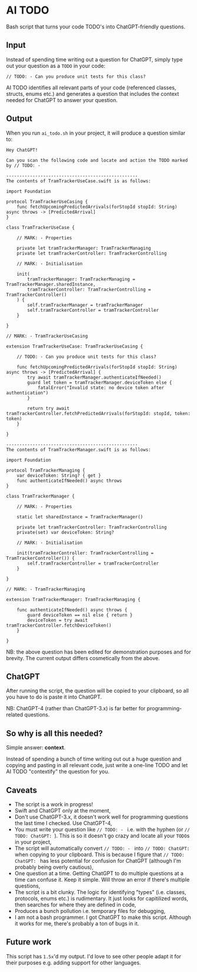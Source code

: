 # AI TODO

Bash script that turns your code TODO's into ChatGPT-friendly questions.

## Input

Instead of spending time writing out a question for ChatGPT, simply type out your question as a `TODO` in your code:

```
// TODO: - Can you produce unit tests for this class?
```

AI TODO identifies all relevant parts of your code (referenced classes, structs, enums etc.) and generates a question that includes the context needed for ChatGPT to answer your question.

## Output

When you run `ai_todo.sh` in your project, it will produce a question similar to:


```
Hey ChatGPT!

Can you scan the following code and locate and action the TODO marked by // TODO: - 

--------------------------------------------------
The contents of TramTrackerUseCase.swift is as follows:

import Foundation

protocol TramTrackerUseCasing {
    func fetchUpcomingPredictedArrivals(forStopId stopId: String) async throws -> [PredictedArrival]
}

class TramTrackerUseCase {
    
    // MARK: - Properties
    
    private let tramTrackerManager: TramTrackerManaging
    private let tramTrackerController: TramTrackerControlling
    
    // MARK: - Initialisation
    
    init(
        tramTrackerManager: TramTrackerManaging = TramTrackerManager.sharedInstance,
        tramTrackerController: TramTrackerControlling = TramTrackerController()
    ) {
        self.tramTrackerManager = tramTrackerManager
        self.tramTrackerController = tramTrackerController
    }
    
}

// MARK: - TramTrackerUseCasing

extension TramTrackerUseCase: TramTrackerUseCasing {

    // TODO: - Can you produce unit tests for this class?
    
    func fetchUpcomingPredictedArrivals(forStopId stopId: String) async throws -> [PredictedArrival] {
        try await tramTrackerManager.authenticateIfNeeded()
        guard let token = tramTrackerManager.deviceToken else {
            fatalError("Invalid state: no device token after authentication")
        }
        
        return try await tramTrackerController.fetchPredictedArrivals(forStopId: stopId, token: token)
    }
    
}

--------------------------------------------------
The contents of TramTrackerManager.swift is as follows:

import Foundation

protocol TramTrackerManaging {
    var deviceToken: String? { get }
    func authenticateIfNeeded() async throws
}

class TramTrackerManager {
    
    // MARK: - Properties
    
    static let sharedInstance = TramTrackerManager()
    
    private let tramTrackerController: TramTrackerControlling
    private(set) var deviceToken: String?
    
    // MARK: - Initialisation
    
    init(tramTrackerController: TramTrackerControlling = TramTrackerController()) {
        self.tramTrackerController = tramTrackerController
    }
    
}

// MARK: - TramTrackerManaging

extension TramTrackerManager: TramTrackerManaging {
    
    func authenticateIfNeeded() async throws {
        guard deviceToken == nil else { return }
        deviceToken = try await tramTrackerController.fetchDeviceToken()
    }
    
}

```

NB: the above question has been edited for demonstration purposes and for brevity. The current output differs cosmetically from the above.

## ChatGPT

After running the script, the question will be copied to your clipboard, so all you have to do is paste it into ChatGPT.

NB: ChatGPT-4 (rather than ChatGPT-3.x) is far better for programming-related questions.

## So why is all this needed?

Simple answer: **context**.

Instead of spending a bunch of time writing out out a huge question and copying and pasting in all relevant code, just write a one-line TODO and let AI TODO "contextify" the question for you.


## Caveats

- The script is a work in progress!
- Swift and ChatGPT only at the moment,
- Don't use ChatGPT-3.x, it doesn't work well for programming questions the last time I checked. Use ChatGPT-4,
- You must write your question like `// TODO: - ` i.e. with the hyphen (or `// TODO: ChatGPT: `). This is so it doesn't go crazy and locate all your `TODO`s in your project,
- The script will automatically convert `// TODO: - ` into `// TODO: ChatGPT: ` when copying to your clipboard. This is because I figure that `// TODO: ChatGPT: ` has less potential for confusion for ChatGPT (although I'm probably being overly cautious),
- One question at a time. Getting ChatGPT to do multiple questions at a time can confuse it. Keep it simple. Will throw an error if there's multiple questions,
- The script is a bit clunky. The logic for identifying "types" (i.e. classes, protocols, enums etc.) is rudimentary. It just looks for capitilized words, then searches for where they are defined in code,
- Produces a bunch pollution i.e. temporary files for debugging,
- I am not a bash programmer. I got ChatGPT to make this script. Although it works for me, there's probably a ton of bugs in it.

## Future work

This script has `1.5x`'d my output. I'd love to see other people adapt it for their purposes e.g. adding support for other languages.


